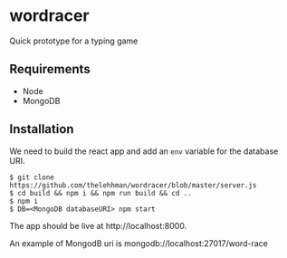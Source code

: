 # wordracer

Quick prototype for a typing game

## Requirements
- Node
- MongoDB

## Installation
We need to build the react app and add an `env` variable for the database URI.

```
$ git clone https://github.com/thelehhman/wordracer/blob/master/server.js
$ cd build && npm i && npm run build && cd ..
$ npm i
$ DB=<MongoDB databaseURI> npm start
```
The app should be live at http://localhost:8000.

An example of MongodB uri is mongodb://localhost:27017/word-race
